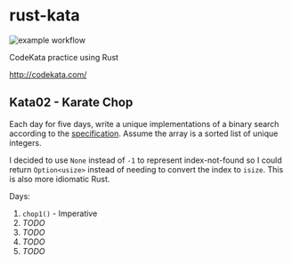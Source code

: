 # rust-kata

![example workflow](https://github.com/krscott/rust-kata/actions/workflows/rust.yml/badge.svg)

CodeKata practice using Rust

http://codekata.com/


## Kata02 - Karate Chop
Each day for five days, write a unique implementations of a binary search
according to the [specification](http://codekata.com/kata/kata02-karate-chop/).
Assume the array is a sorted list of unique integers.

I decided to use `None` instead of `-1` to represent index-not-found so I could
return `Option<usize>` instead of needing to convert the index to `isize`. This
is also more idiomatic Rust.

Days:
1. `chop1()` - Imperative
2. *TODO*
3. *TODO*
4. *TODO*
5. *TODO*

